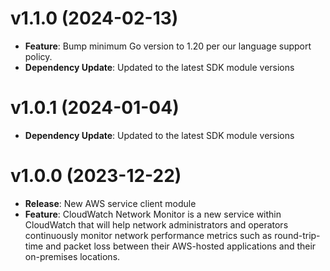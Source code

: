 # v1.1.0 (2024-02-13)

* **Feature**: Bump minimum Go version to 1.20 per our language support policy.
* **Dependency Update**: Updated to the latest SDK module versions

# v1.0.1 (2024-01-04)

* **Dependency Update**: Updated to the latest SDK module versions

# v1.0.0 (2023-12-22)

* **Release**: New AWS service client module
* **Feature**: CloudWatch Network Monitor is a new service within CloudWatch that will help network administrators and operators continuously monitor network performance metrics such as round-trip-time and packet loss between their AWS-hosted applications and their on-premises locations.


